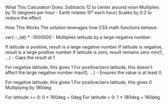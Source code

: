 
What This Calculation Does:
Subtracts 12 to center around noon
Multiplies by 15 (degrees per hour - Earth rotates 15° each hour)
Scales by 0.2 to reduce the effect

How This Works
The solution leverages how CSS math functions behave:

var(--_lat) * -1000000 - Multiplies latitude by a large negative number:

If latitude is positive, result is a large negative number
If latitude is negative, result is a large positive number
If latitude is zero, result remains zero
min(1, ...) - Caps the result at 1

For negative latitude, this gives 1
For positive/zero latitude, this doesn't affect the large negative number
max(0, ...) - Ensures the value is at least 0

For negative latitude, this gives 1
For positive/zero latitude, this gives 0
Multiplying by 180deg:

For latitude >= 0: 0 * 180deg = 0deg
For latitude < 0: 1 * 180deg = 180deg
